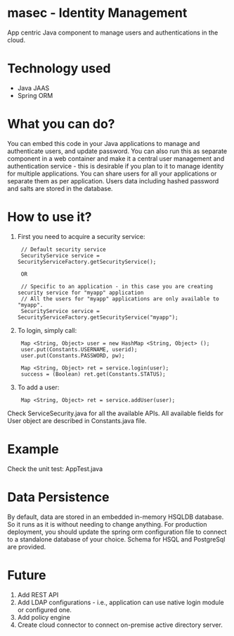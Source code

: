 # masec - Identity Management
App centric Java component to manage users and authentications in the cloud. 

# Technology used
- Java JAAS
- Spring ORM

# What you can do?
You can embed this code in your Java applications to manage and authenticate users, and update password. You can also run this as separate component in a web container and make it a central user management and authentication service - this is desirable if you plan to it to manage identity for multiple applications. You can share users for all your applications or separate them as per application. Users data including hashed password and salts are stored in the database.

# How to use it?

1. First you need to acquire a security service:

		// Default security service 
		SecurityService service = SecurityServiceFactory.getSecurityService();
        
		OR
		
		// Specific to an application - in this case you are creating security service for "myapp" application
		// All the users for "myapp" applications are only available to "myapp".
		SecurityService service = SecurityServiceFactory.getSecurityService("myapp"); 

2. To login, simply call:

		Map <String, Object> user = new HashMap <String, Object> ();
        user.put(Constants.USERNAME, userid);
        user.put(Constants.PASSWORD, pw);
        
        Map <String, Object> ret = service.login(user);
        success = (Boolean) ret.get(Constants.STATUS);
		
3. To add a user:

		Map <String, Object> ret = service.addUser(user);
		
Check ServiceSecurity.java for all the available APIs. All available fields for User object are described in Constants.java file.

# Example
Check the unit test: AppTest.java

# Data Persistence	
By default, data are stored in an embedded in-memory HSQLDB database. So it runs as it is without needing to change anything. For production deployment, you should update the spring orm configuration file to connect to a standalone database of your choice. Schema for HSQL and PostgreSql are provided. 

# Future
1. Add REST API
2. Add LDAP configurations - i.e., application can use native login module or configured one.
3. Add policy engine
4. Create cloud connector to connect on-premise active directory server.